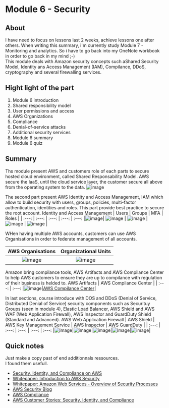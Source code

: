 Module 6 - Security
================


About
------------
I have need to focus on lessons last 2 weeks, achieve lessons one after others. When writing this summary, i'm currently study Module 7 - Monitoring and analytics. So i have to go back into my OneNote workbook in order to go back in my mind ;-)\
This module deals with Amazon security concepts such aShared Security Model, Identity ans Access Management (IAM), Compilance, DDoS, cryptography and several firewalling services.

Hight light of the part
--
1. Module 6 introduction
2. Shared responsibility model
3. User permissions and access
4. AWS Organizations
5. Compliance
6. Denial-of-service attacks
7. Additional security services
8. Module 6 summary
9. Module 6 quiz

Summary
--
Ths module present AWS and customers role of each parts to secure hosted cloud environment, called Shared Responsability Model. AWS secure the IaaS, until the cloud service layer, the customer secure all above from the operating system to the data. 
![image](https://user-images.githubusercontent.com/79169883/135729524-64ab7503-07da-40f3-8113-ab7c96e44b1b.png)

The second part present AWS Identity and Access Management, IAM which allow to build security with users, groups, policies, multi-factor authentication, identities and roles. This part provide best practice to secure the root account. 
Identity and Access Management | Users | Groups | MFA | Roles |
| :---: | :---: | :---: | :---: | :---:
|![image](https://user-images.githubusercontent.com/79169883/135730275-606d991f-35f8-4736-8054-1dc292bf69c0.png)| ![image](https://user-images.githubusercontent.com/79169883/135730398-83f195e7-881e-4c2b-988c-090f18690a6c.png) | ![image](https://user-images.githubusercontent.com/79169883/135730410-ae1e8c3d-4969-4179-a200-934ea1538573.png) | ![image](https://user-images.githubusercontent.com/79169883/135730448-41660534-7ccd-4e40-be2a-4ed35b616c64.png) | ![image](https://user-images.githubusercontent.com/79169883/135730478-e7afce75-0ca9-49c2-8819-fd8e0875b104.png) | 

WHen having multiple AWS accounts, customers can use AWS Organisations in order to federate management of all accounts.

AWS Organisations | Organizational Units |
| :---: | :---: 
|![image](https://user-images.githubusercontent.com/79169883/135730578-ee8e6f9c-8c4b-4138-be39-2763f7f8234f.png)|![image](https://user-images.githubusercontent.com/79169883/135730601-56afed8a-9093-45c7-9f01-99aa8726f5e1.png)|

Amazon bring compilance tools, AWS Artifacts and AWS Compilance Center to help AWS customers to ensure they are up to compilance with regulation of their business is helded to.
AWS Artifacts | AWS Compilance Center |
| :---: | :---:
|![image](https://user-images.githubusercontent.com/79169883/135730651-312d771a-1e8a-4864-a3dc-89a640df13a7.png)|[AWS Compilance Center](https://aws.amazon.com/fr/compliance/customer-center/ "AWS Compilance Center")|

In last sections, course introduce with DOS and DDoS (Denial of Service, Distributed Denial of Service) security components such as Securituy Groups (seen in module 4), Elastic Load Balancer, AWS Shield and AWS WAF (Web Application Firewall), AWS Inspector and GuardDuty Shield (Standard and Advanced).
AWS Web Application Firewall | AWS Shield | AWS Key Management Service | AWS Inspector | AWS GuardDuty |
| :---: | :---: | :---: | :---: | :---:
|![image](https://user-images.githubusercontent.com/79169883/135730836-999ce5af-feb5-48bc-a712-074c8a7df5e4.png)|![image](https://user-images.githubusercontent.com/79169883/135730847-77731bbf-b224-4f3a-9327-86020c4d5841.png)|![image](https://user-images.githubusercontent.com/79169883/135730861-888aeeb6-3f4f-4149-b646-d473d40c99aa.png)|![image](https://user-images.githubusercontent.com/79169883/135730876-ad482187-f56d-468d-96fe-02557a62f31a.png)|![image](https://user-images.githubusercontent.com/79169883/135730894-71cc9981-ca49-41d4-a829-79c3dca83fa3.png)| 

Quick notes
--
Just make a copy past of end additionnals ressources.\
I found them usefull.

* [Security, Identity, and Compliance on AWS](https://aws.amazon.com/fr/products/security/ "Security, Identity, and Compliance on AWS")
* [Whitepaper: Introduction to AWS Security](https://docs.aws.amazon.com/whitepapers/latest/introduction-aws-security/welcome.html "Whitepaper: Introduction to AWS Security")
* [Whitepaper: Amazon Web Services - Overview of Security Processes](https://docs.aws.amazon.com/whitepapers/latest/aws-overview-security-processes/aws-overview-security-processes.pdf "Whitepaper: Amazon Web Services - Overview of Security Processes")
* [AWS Security Blog](https://aws.amazon.com/fr/blogs/security/ "AWS Security Blog")
* [AWS Compliance](https://aws.amazon.com/fr/compliance/ "AWS Compliance")
* [AWS Customer Stories: Security, Identity, and Compliance](https://aws.amazon.com/fr/solutions/case-studies/?customer-references-cards.sort-by=item.additionalFields.publishedDate&customer-references-cards.sort-order=desc&awsf.customer-references-location=*all&awsf.customer-references-segment=*all&awsf.customer-references-product=product%23vpc%7Cproduct%23api-gateway%7Cproduct%23cloudfront%7Cproduct%23route53%7Cproduct%23directconnect%7Cproduct%23elb&awsf.customer-references-category=category%23security-identity-compliance "AWS Customer Stories: Security, Identity, and Compliance")

